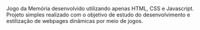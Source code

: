 Jogo da Memória desenvolvido utilizando apenas HTML, CSS e Javascript. 
Projeto simples realizado com o objetivo de estudo do desenvolvimento e estilização de webpages dinâmicas por meio de jogos.
